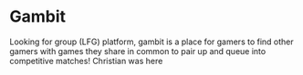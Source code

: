 # Gambit
Looking for group (LFG) platform, gambit is a place for gamers to find other gamers with games they share in common to pair up and queue into competitive matches!
Christian was here